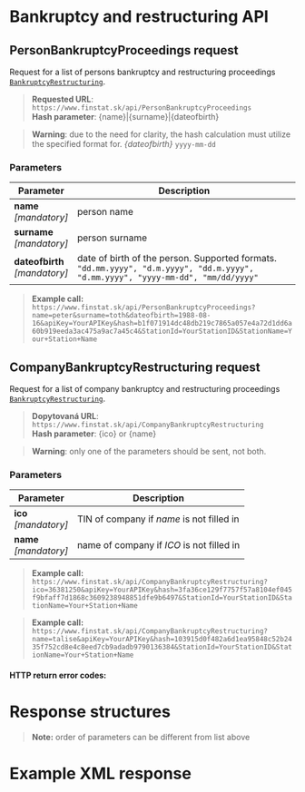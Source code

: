 # Bankruptcy and restructuring API 

## PersonBankruptcyProceedings request
Request for a list of persons bankruptcy and restructuring proceedings [`BankruptcyRestructuring`](#BankruptcyRestructuring).
> **Requested URL**: ```https://www.finstat.sk/api/PersonBankruptcyProceedings```<br />
> **Hash parameter**: {name}|{surname}|{dateofbirth}

> **Warning**: due to the need for clarity, the hash calculation must utilize the specified format for. *{dateofbirth}* `yyyy-mm-dd`

### Parameters
| Parameter | Description |
| ----------- | ----------- |
| **name**<br />*[mandatory]*| person name |
| **surname**<br />*[mandatory]*| person surname |
| **dateofbirth**<br />*[mandatory]*| date of birth of the person. Supported formats. `"dd.mm.yyyy", "d.m.yyyy", "dd.m.yyyy", "d.mm.yyyy", "yyyy-mm-dd", "mm/dd/yyyy"` 

[](../../../common/parameters/parameters-sk.md ':include')


> **Example call:** ```https://www.finstat.sk/api/PersonBankruptcyProceedings?name=peter&surname=toth&dateofbirth=1988-08-16&apiKey=YourAPIKey&hash=b1f071914dc48db219c7865a057e4a72d1dd6a60b919eeda3ac475a9ac7a45c4&StationId=YourStationID&StationName=Your+Station+Name```


## CompanyBankruptcyRestructuring request
Request for a list of company bankruptcy and restructuring proceedings [`BankruptcyRestructuring`](#BankruptcyRestructuring).
> **Dopytovaná URL**: ```https://www.finstat.sk/api/CompanyBankruptcyRestructuring```<br />
> **Hash parameter**: {ico} or {name} 

>**Warning**: only one of the parameters should be sent, not both.

### Parameters
| Parameter | Description |
| ----------- | ----------- |
| **ico**<br />*[mandatory]*|  TIN of company if *name* is not  filled in  |
| **name**<br />*[mandatory]*| name of company if *ICO* is not  filled in   |

[](../../../common/parameters/parameters-en.md ':include')


> **Example call:** ```https://www.finstat.sk/api/CompanyBankruptcyRestructuring?ico=36381250&apiKey=YourAPIKey&hash=3fa36ce129f7757f57a8104ef045f9bfaff7d1868c3609238948851dfe9b6497&StationId=YourStationID&StationName=Your+Station+Name```

> **Example call:** ```https://www.finstat.sk/api/CompanyBankruptcyRestructuring?name=talise&apiKey=YourAPIKey&hash=103915d0f482a6d1ea95848c52b2435f752cd8e4c8eed7cb9adadb9790136384&StationId=YourStationID&StationName=Your+Station+Name```

#### HTTP return error codes:
[](../../../common/http/errorcodes-en.md ':include')

# Response structures
[](../../../common/responses/bankruptcyrestructuring-en.md ':include')

[](../../../common/responses/personaddress-en.md ':include')

> **Note:**  order of parameters can be different from list above

# Example XML response
[](../../../common/examples/bankruptcyrestructuring.md ':include')

